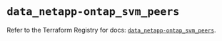 # `data_netapp-ontap_svm_peers`

Refer to the Terraform Registry for docs: [`data_netapp-ontap_svm_peers`](https://registry.terraform.io/providers/netapp/netapp-ontap/2.3.0/docs/data-sources/svm_peers).
